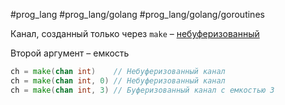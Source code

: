 #prog_lang #prog_lang/golang #prog_lang/golang/goroutines 

Канал, созданный только через `make` – [небуферизованный](Небуферизованный%20(синхронный)%20канал.md)

Второй аргумент – емкость
```go
ch = make(chan int)    // Небуферизованный канал
ch = make(chan int, 0) // Небуферизованный канал
ch = make(chan int, 3) // Буферизованный канал с емкостью 3
```
